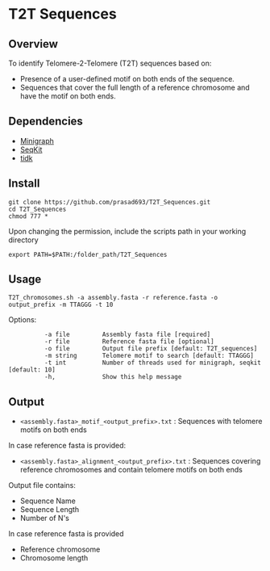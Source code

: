 # T2T Sequences

## Overview

To identify Telomere-2-Telomere (T2T) sequences based on:

- Presence of a user-defined motif on both ends of the sequence.
- Sequences that cover the full length of a reference chromosome and have the motif on both ends.

## Dependencies
- [Minigraph](https://github.com/lh3/minigraph)
- [SeqKit](https://github.com/shenwei356/seqkit)
- [tidk](https://github.com/tolkit/telomeric-identifier)

## Install
```
git clone https://github.com/prasad693/T2T_Sequences.git
cd T2T_Sequences
chmod 777 *
```
Upon changing the permission, include the scripts path in your working directory
```
export PATH=$PATH:/folder_path/T2T_Sequences
```
## Usage
```
T2T_chromosomes.sh -a assembly.fasta -r reference.fasta -o output_prefix -m TTAGGG -t 10
```

Options:
```
          -a file         Assembly fasta file [required]
          -r file         Reference fasta file [optional]
          -o file         Output file prefix [default: T2T_sequences]
          -m string       Telomere motif to search [default: TTAGGG]
          -t int          Number of threads used for minigraph, seqkit [default: 10]
          -h,             Show this help message
```

## Output
- `<assembly.fasta>_motif_<output_prefix>.txt`     : Sequences with telomere motifs on both ends
  
In case reference fasta is provided:

- `<assembly.fasta>_alignment_<output_prefix>.txt` : Sequences covering reference chromosomes and contain telomere motifs on both ends

Output file contains:
- Sequence Name
- Sequence Length
- Number of N's
  
In case reference fasta is provided 

- Reference chromosome
- Chromosome length
  
